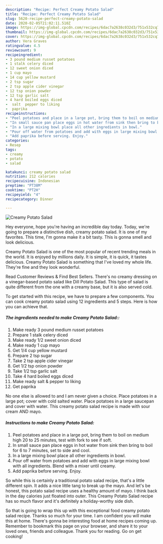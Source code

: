 ```yaml
---
description: "Recipe: Perfect Creamy Potato Salad"
title: "Recipe: Perfect Creamy Potato Salad"
slug: 5620-recipe-perfect-creamy-potato-salad
date: 2020-02-05T21:02:11.510Z
image: https://img-global.cpcdn.com/recipes/6dac7a2638c032d3/751x532cq70/creamy-potato-salad-recipe-main-photo.jpg
thumbnail: https://img-global.cpcdn.com/recipes/6dac7a2638c032d3/751x532cq70/creamy-potato-salad-recipe-main-photo.jpg
cover: https://img-global.cpcdn.com/recipes/6dac7a2638c032d3/751x532cq70/creamy-potato-salad-recipe-main-photo.jpg
author: Vera Graves
ratingvalue: 4.5
reviewcount: 9
recipeingredient:
- 3 pound medium russet potatoes
- 1 stalk celery diced
- 12 sweet onion diced
- 1 cup mayo
- 14 cup yellow mustard
- 2 tsp sugar
- 2 tsp apple cider vinegar
- 12 tsp onion powder
- 12 tsp garlic salt
- 4 hard boiled eggs diced
-  salt  pepper to liking
-  paprika
recipeinstructions:
- "Peel potatoes and place in a large pot, bring them to boil on medium high 20 to 25 minutes, test with fork to see if soft."
- "In small sauce pan place eggs in hot water from sink then bring to boil for 6 to 7 minutes, set to side and cool."
- "In a large mixing bowl place all other ingredients in bowl."
- "Pour off water from potatoes and add with eggs in large mixing bowl with all ingredients. Blend with a mixer until creamy."
- "Add paprika before serving. Enjoy."
categories:
- Resep
tags:
- creamy
- potato
- salad

katakunci: creamy potato salad
nutrition: 212 calories
recipecuisine: Indonesian
preptime: "PT38M"
cooktime: "PT2H"
recipeyield: "4"
recipecategory: Dinner

---
```



![Creamy Potato Salad](https://img-global.cpcdn.com/recipes/6dac7a2638c032d3/751x532cq70/creamy-potato-salad-recipe-main-photo.jpg)

Hey everyone, hope you're having an incredible day today. Today, we're going to prepare a distinctive dish, creamy potato salad. It is one of my favorites. This time, I'm gonna make it a bit tasty. This is gonna smell and look delicious.

Creamy Potato Salad is one of the most popular of recent trending meals in the world. It is enjoyed by millions daily. It is simple, it is quick, it tastes delicious. Creamy Potato Salad is something that I've loved my whole life. They're fine and they look wonderful.

Read Customer Reviews &amp; Find Best Sellers. There&#39;s no creamy dressing on a vinegar-based potato salad like Dill Potato Salad. This type of salad is quite different from the one with a creamy base, but it is also served cold.


To get started with this recipe, we have to prepare a few components. You can cook creamy potato salad using 12 ingredients and 5 steps. Here is how you can achieve that.

##### The ingredients needed to make Creamy Potato Salad::

1. Make ready 3 pound medium russet potatoes
1. Prepare 1 stalk celery diced
1. Make ready 1/2 sweet onion diced
1. Make ready 1 cup mayo
1. Get 1/4 cup yellow mustard
1. Prepare 2 tsp sugar
1. Take 2 tsp apple cider vinegar
1. Get 1/2 tsp onion powder
1. Take 1/2 tsp garlic salt
1. Take 4 hard boiled eggs diced
1. Make ready  salt &amp; pepper to liking
1. Get  paprika


No one else is allowed to and I am never given a choice. Place potatoes in a large pot; cover with cold salted water. Place potatoes in a large saucepan and cover with water. This creamy potato salad recipe is made with sour cream AND mayo. 

##### Instructions to make Creamy Potato Salad:

1. Peel potatoes and place in a large pot, bring them to boil on medium high 20 to 25 minutes, test with fork to see if soft.
1. In small sauce pan place eggs in hot water from sink then bring to boil for 6 to 7 minutes, set to side and cool.
1. In a large mixing bowl place all other ingredients in bowl.
1. Pour off water from potatoes and add with eggs in large mixing bowl with all ingredients. Blend with a mixer until creamy.
1. Add paprika before serving. Enjoy.


So while this is certainly a traditional potato salad recipe, that&#39;s a little different spin. It adds a nice little tang to break up the mayo. And let&#39;s be honest, this potato salad recipe uses a healthy amount of mayo. I think back in the day calories just floated into outer. This Creamy Potato Salad recipe has so much flavor and it&#39;s definitely a holiday-worthy side dish. 

So that is going to wrap this up with this exceptional food creamy potato salad recipe. Thanks so much for your time. I am confident you will make this at home. There's gonna be interesting food at home recipes coming up. Remember to bookmark this page on your browser, and share it to your loved ones, friends and colleague. Thank you for reading. Go on get cooking!
